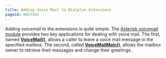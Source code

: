 ```yaml
---
title: Adding Voice Mail to Dialplan Extensions
pageid: 4817431
---
```


Adding voicemail to the extensions is quite simple. The [Asterisk voicemail module](/Configuration/Applications/Voicemail) provides two key applications for dealing with voice mail. The first, named **[VoiceMail()](/Latest_API/API_Documentation/Dialplan_Applications/VoiceMail)**, allows a caller to leave a voice mail message in the specified mailbox. The second, called **[VoiceMailMain()](/Latest_API/API_Documentation/Dialplan_Applications/VoiceMailMain)**, allows the mailbox owner to retrieve their messages and change their greetings.
